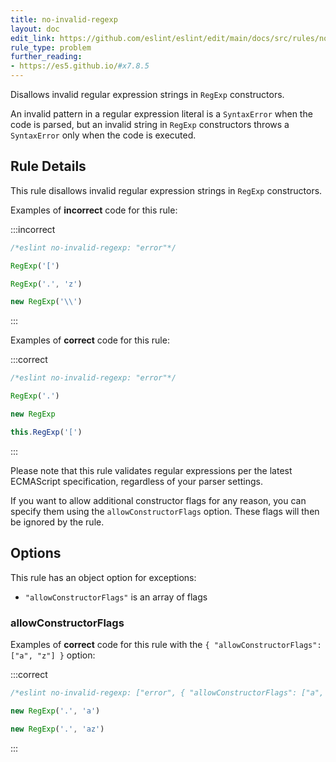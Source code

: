 ```yaml
---
title: no-invalid-regexp
layout: doc
edit_link: https://github.com/eslint/eslint/edit/main/docs/src/rules/no-invalid-regexp.md
rule_type: problem
further_reading:
- https://es5.github.io/#x7.8.5
---
```


<!--RECOMMENDED-->

Disallows invalid regular expression strings in `RegExp` constructors.

An invalid pattern in a regular expression literal is a `SyntaxError` when the code is parsed, but an invalid string in `RegExp` constructors throws a `SyntaxError` only when the code is executed.

## Rule Details

This rule disallows invalid regular expression strings in `RegExp` constructors.

Examples of **incorrect** code for this rule:

:::incorrect

```js
/*eslint no-invalid-regexp: "error"*/

RegExp('[')

RegExp('.', 'z')

new RegExp('\\')
```

:::

Examples of **correct** code for this rule:

:::correct

```js
/*eslint no-invalid-regexp: "error"*/

RegExp('.')

new RegExp

this.RegExp('[')
```

:::

Please note that this rule validates regular expressions per the latest ECMAScript specification, regardless of your parser settings.

If you want to allow additional constructor flags for any reason, you can specify them using the `allowConstructorFlags` option. These flags will then be ignored by the rule.

## Options

This rule has an object option for exceptions:

* `"allowConstructorFlags"` is an array of flags

### allowConstructorFlags

Examples of **correct** code for this rule with the `{ "allowConstructorFlags": ["a", "z"] }` option:

:::correct

```js
/*eslint no-invalid-regexp: ["error", { "allowConstructorFlags": ["a", "z"] }]*/

new RegExp('.', 'a')

new RegExp('.', 'az')
```

:::
